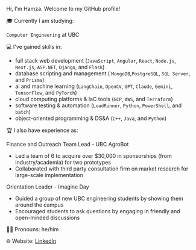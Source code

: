 Hi, I'm Hamza. Welcome to my GitHub profile!


🎓 Currently I am studying: 

`Computer Engineering` at UBC 

💻 I've gained skills in:

- full stack web development (`JavaScript`, `Angular`, `React`, `Node.js`, `Next.js`, `ASP.NET`, `Django`, and `Flask`)
- database scripting and management ( `MongoDB`,`PostgreSQL`, `SQL Server`, and `Prisma`)
- ai and machine learning (`LangChain`, `OpenCV`, `GPT`, `Claude`, `Gemini`, `TensorFlow`, and `PyTorch`)
- cloud computing platforms & IaC tools (`GCP`, `AWS`, and `Terraform`)
- software testing & automation (`LoadRunner`, `Python`, `PowerShell`, and `batch`)
- object-oriented programming & DS&A (`C++`, `Java`, and `Python`)

🏆 I also have experience as:

Finance and Outreach Team Lead - UBC AgroBot
   - Led a team of 6 to acquire over $30,000 in sponsorships (from industry/academia) for two prototypes
   - Collaborated with third party consultation firm on market research for large-scale implementation
   
Orientation Leader - Imagine Day
   - Guided a group of new UBC engineering students by showing them around the campus 
   - Encouraged students to ask questions by engaging in friendly and open-minded discussions

🏳️‍🌈 Pronouns: he/him 

🌐 Website: [LinkedIn](https://www.linkedin.com/in/islamham/)


